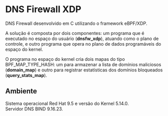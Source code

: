 # DNS Firewall XDP
DNS Firewall desenvolvido em C utilizando o framework eBPF/XDP.<br>

A solução é composta por dois componentes: um programa que é executado no espaço do usuário (**dnsfw_xdp**), atuando como o plano de controle, e outro programa que opera no plano de dados programáveis do espaço do kernel.<br>

O programa no espaço do kernel cria dois mapas do tipo BPF_MAP_TYPE_HASH: um para armazenar a lista de domínios maliciosos (**domain_map**) e outro para registrar estatísticas dos domínios bloqueados (**query_stats_map**).

## Ambiente

Sistema operacional Red Hat 9.5 e versão do Kernel 5.14.0.<br>
Servidor DNS BIND 9.16.23.
